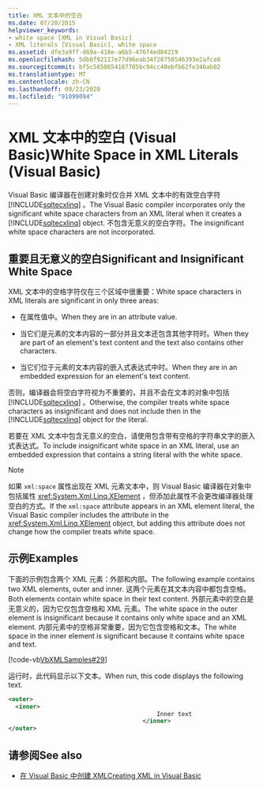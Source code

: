 ```yaml
---
title: XML 文本中的空白
ms.date: 07/20/2015
helpviewer_keywords:
- white space [XML in Visual Basic]
- XML literals [Visual Basic], white space
ms.assetid: dfe3a9ff-d69a-418e-a6b5-476f4ed84219
ms.openlocfilehash: 5db8f92117e77d96eab34f28758546393e2afca0
ms.sourcegitcommit: bf5c5850654187705bc94cc40ebfb62fe346ab02
ms.translationtype: MT
ms.contentlocale: zh-CN
ms.lasthandoff: 09/23/2020
ms.locfileid: "91099094"
---
```

# <a name="white-space-in-xml-literals-visual-basic"></a><span data-ttu-id="dcff2-102">XML 文本中的空白 (Visual Basic)</span><span class="sxs-lookup"><span data-stu-id="dcff2-102">White Space in XML Literals (Visual Basic)</span></span>

<span data-ttu-id="dcff2-103">Visual Basic 编译器在创建对象时仅合并 XML 文本中的有效空白字符 [!INCLUDE[sqltecxlinq](~/includes/sqltecxlinq-md.md)] 。</span><span class="sxs-lookup"><span data-stu-id="dcff2-103">The Visual Basic compiler incorporates only the significant white space characters from an XML literal when it creates a [!INCLUDE[sqltecxlinq](~/includes/sqltecxlinq-md.md)] object.</span></span> <span data-ttu-id="dcff2-104">不包含无意义的空白字符。</span><span class="sxs-lookup"><span data-stu-id="dcff2-104">The insignificant white space characters are not incorporated.</span></span>  
  
## <a name="significant-and-insignificant-white-space"></a><span data-ttu-id="dcff2-105">重要且无意义的空白</span><span class="sxs-lookup"><span data-stu-id="dcff2-105">Significant and Insignificant White Space</span></span>  

 <span data-ttu-id="dcff2-106">XML 文本中的空格字符仅在三个区域中很重要：</span><span class="sxs-lookup"><span data-stu-id="dcff2-106">White space characters in XML literals are significant in only three areas:</span></span>  
  
- <span data-ttu-id="dcff2-107">在属性值中。</span><span class="sxs-lookup"><span data-stu-id="dcff2-107">When they are in an attribute value.</span></span>  
  
- <span data-ttu-id="dcff2-108">当它们是元素的文本内容的一部分并且文本还包含其他字符时。</span><span class="sxs-lookup"><span data-stu-id="dcff2-108">When they are part of an element's text content and the text also contains other characters.</span></span>  
  
- <span data-ttu-id="dcff2-109">当它们位于元素的文本内容的嵌入式表达式中时。</span><span class="sxs-lookup"><span data-stu-id="dcff2-109">When they are in an embedded expression for an element's text content.</span></span>  
  
 <span data-ttu-id="dcff2-110">否则，编译器会将空白字符视为不重要的，并且不会在文本的对象中包括 [!INCLUDE[sqltecxlinq](~/includes/sqltecxlinq-md.md)] 。</span><span class="sxs-lookup"><span data-stu-id="dcff2-110">Otherwise, the compiler treats white space characters as insignificant and does not include then in the [!INCLUDE[sqltecxlinq](~/includes/sqltecxlinq-md.md)] object for the literal.</span></span>  
  
 <span data-ttu-id="dcff2-111">若要在 XML 文本中包含无意义的空白，请使用包含带有空格的字符串文字的嵌入式表达式。</span><span class="sxs-lookup"><span data-stu-id="dcff2-111">To include insignificant white space in an XML literal, use an embedded expression that contains a string literal with the white space.</span></span>  
  
> [!NOTE]
> <span data-ttu-id="dcff2-112">如果 `xml:space` 属性出现在 XML 元素文本中，则 Visual Basic 编译器在对象中包括属性 <xref:System.Xml.Linq.XElement> ，但添加此属性不会更改编译器处理空白的方式。</span><span class="sxs-lookup"><span data-stu-id="dcff2-112">If the `xml:space` attribute appears in an XML element literal, the Visual Basic compiler includes the attribute in the <xref:System.Xml.Linq.XElement> object, but adding this attribute does not change how the compiler treats white space.</span></span>  
  
## <a name="examples"></a><span data-ttu-id="dcff2-113">示例</span><span class="sxs-lookup"><span data-stu-id="dcff2-113">Examples</span></span>  

 <span data-ttu-id="dcff2-114">下面的示例包含两个 XML 元素：外部和内部。</span><span class="sxs-lookup"><span data-stu-id="dcff2-114">The following example contains two XML elements, outer and inner.</span></span> <span data-ttu-id="dcff2-115">这两个元素在其文本内容中都包含空格。</span><span class="sxs-lookup"><span data-stu-id="dcff2-115">Both elements contain white space in their text content.</span></span> <span data-ttu-id="dcff2-116">外部元素中的空白是无意义的，因为它仅包含空格和 XML 元素。</span><span class="sxs-lookup"><span data-stu-id="dcff2-116">The white space in the outer element is insignificant because it contains only white space and an XML element.</span></span> <span data-ttu-id="dcff2-117">内部元素中的空格非常重要，因为它包含空格和文本。</span><span class="sxs-lookup"><span data-stu-id="dcff2-117">The white space in the inner element is significant because it contains white space and text.</span></span>  
  
 [!code-vb[VbXMLSamples#29](~/samples/snippets/visualbasic/VS_Snippets_VBCSharp/VbXMLSamples/VB/XMLSamples13.vb#29)]  
  
 <span data-ttu-id="dcff2-118">运行时，此代码显示以下文本。</span><span class="sxs-lookup"><span data-stu-id="dcff2-118">When run, this code displays the following text.</span></span>  
  
```xml  
<outer>  
  <inner>  
                                          Inner text  
                                      </inner>  
</outer>  
```  
  
## <a name="see-also"></a><span data-ttu-id="dcff2-119">请参阅</span><span class="sxs-lookup"><span data-stu-id="dcff2-119">See also</span></span>

- [<span data-ttu-id="dcff2-120">在 Visual Basic 中创建 XML</span><span class="sxs-lookup"><span data-stu-id="dcff2-120">Creating XML in Visual Basic</span></span>](creating-xml.md)
